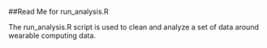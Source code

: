 ##Read Me for run_analysis.R

The run_analysis.R script is used to clean and analyze a set of data
around wearable computing data. 
